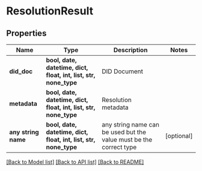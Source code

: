 # ResolutionResult


## Properties
Name | Type | Description | Notes
------------ | ------------- | ------------- | -------------
**did_doc** | **bool, date, datetime, dict, float, int, list, str, none_type** | DID Document | 
**metadata** | **bool, date, datetime, dict, float, int, list, str, none_type** | Resolution metadata | 
**any string name** | **bool, date, datetime, dict, float, int, list, str, none_type** | any string name can be used but the value must be the correct type | [optional]

[[Back to Model list]](../README.md#documentation-for-models) [[Back to API list]](../README.md#documentation-for-api-endpoints) [[Back to README]](../README.md)


